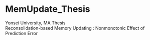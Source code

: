 # MemUpdate_Thesis
Yonsei University, MA Thesis <Br>
Reconsolidation-based Memory Updating : Nonmonotonic Effect of Prediction Error
